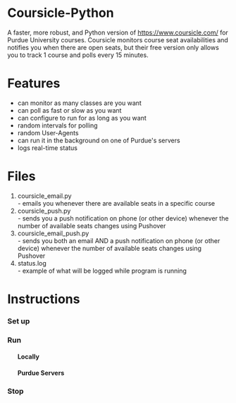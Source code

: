 # Coursicle-Python
A faster, more robust, and Python version of https://www.coursicle.com/ for Purdue University courses. Coursicle monitors course seat availabilities and notifies you when there are open seats, but their free version only allows you to track 1 course and polls every 15 minutes.

# Features
- can monitor as many classes are you want
- can poll as fast or slow as you want
- can configure to run for as long as you want
- random intervals for polling
- random User-Agents
- can run it in the background on one of Purdue's servers
- logs real-time status

# Files
1. coursicle_email.py<br>
\- emails you whenever there are available seats in a specific course
2. coursicle_push.py<br>
\- sends you a push notification on phone (or other device) whenever the number of available seats changes using Pushover
3. coursicle_email_push.py<br>
\- sends you both an email AND a push notification on phone (or other device) whenever the number of available seats changes using Pushover
4. status.log<br>
\- example of what will be logged while program is running

# Instructions
<h3> Set up
<h3> Run
<h4> &nbsp;&nbsp;&nbsp;&nbsp;&nbsp;&nbsp; Locally
<h4> &nbsp;&nbsp;&nbsp;&nbsp;&nbsp;&nbsp; Purdue Servers
<h3> Stop
